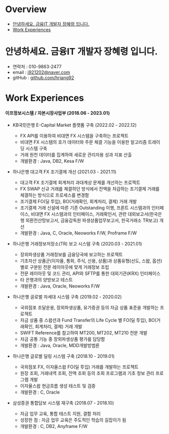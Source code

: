 # Overview

* [안녕하세요. 금융IT 개발자 장혜령 입니다.](#안녕하세요-금융it-개발자-장혜령-입니다)
* [Work Experiences](#work-experiences)


# 안녕하세요. 금융IT 개발자 장혜령 입니다.

 * 연락처 : 010-9863-2477
 * email : j921202@naver.com
 * gitHub : [github.com/hrjang92](https://github.com/hrjang92)


# Work Experiences
#### 이프정보시스템 / 자본시장사업부 (2018.06 - 2023.01)

* KB국민은행 E-Capital Market 플랫폼 구축 (2022.02 - 2022.12)
  
  * FX API를 이용하여 비대면 FX 시스템을 구축하는 프로젝트
  * 비대면 FX 시스템의 호가 데이터와 주문 체결 기능을 이용한 알고리즘 트레이딩 시스템 구축
  * 거래 원천 데이터를 집계하여 새로운 관리자용 성과 지표 산출
  * 개발환경 : Java, DB2, Kesa F/W

* 하나은행 대고객 FX 조기결제 개선 (2021.03 - 2021.11)
  
  * 대고객 FX 조기결제 회계처리 과대계상 문제를 개선하는 프로젝트
  * FX SWAP 신규 거래를 체결하던 방식에서 잔액을 차감하는 조기결제 거래를 체결하는 방식으로 프로세스를 변경함
  * 조기결제 FO(딜 투입), BO(거래확인, 회계처리, 결제) 거래 개발
  * 조기결제 거래 신설에 따른 기존 Outstanding 이행, 프론트 시스템과의 인터페이스, 비대면 FX 시스템과의 인터페이스, 거래확인서, 관련 대외보고서(한국은행 외환전산망보고서, 금융감독원 파생상품업무보고서, 한국거래소 TR보고) 개선
  * 개발환경 : Java, C, Oracle, Neoworks F/W, Proframe F/W

* 하나은행 거래정보저장소(TR) 보고 시스템 구축 (2020.03 - 2021.01)
  
  * 장외파생상품 거래정보를 금융당국에 보고하는 프로젝트
  * 기초자산 상품군(이자율, 통화, 주식, 신용, 상품)과 상품유형(선도, 스왑, 옵션) 별로 구분된 전문 레이아웃에 맞게 거래정보 조립
  * 전문 레이아웃 및 코드 관리, API와 SFTP를 통한 대외기관(KRX) 인터페이스
  * 타 은행과의 양방보고 테스트
  * 개발환경 : Java, Oracle, Neoworks F/W

* 하나은행 글로벌 차세대 시스템 구축 (2019.02 - 2020.02)

  * 국외점포 조달운용, 장외파생상품, 유가증권 등의 자금 상품 표준을 개발하는 프로젝트
  * 자금 상품 중 스왑션과 Fund Transfer의 Life Cycle 별 FO(딜 투입), BO(거래확인, 회계처리, 결제) 거래 개발
  * SWIFT Reference를 참고하여 MT200, MT202, MT210 전문 개발
  * 자금 공통 기능 중 장외파생상품 평가를 담당함
  * 개발환경 : Java, Oracle, MDD개발방법론

* 하나은행 글로벌 딜링 시스템 구축 (2018.10 - 2019.01)

  * 국외점포 FX, 이자율스왑 FO(딜 투입) 거래를 개발하는 프로젝트
  * 원장 조회, 거래내역 조회, 잔액 조회 등의 조회 프로그램과 기초 정보 관리 프로그램 개발
  * 이자율스왑 현금흐름 생성 테스트 및 검증
  * 개발환경 : C, Oracle

* 삼성증권 통합담보 시스템 재구축 (2018.07 - 2018.10)
  
  * 자금 업무 교육, 통합 테스트 지원, 결함 처리
  * 성장한 점 : 자금 업무 교육은 주도적인 학습의 길잡이가 됨
  * 개발환경 : C, DB2, Anyframe F/W
